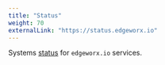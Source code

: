 ```yaml
---
title: "Status"
weight: 70
externalLink: "https://status.edgeworx.io"
---
```

Systems [status](https://status.edgeworx.io/) for `edgeworx.io` services.
